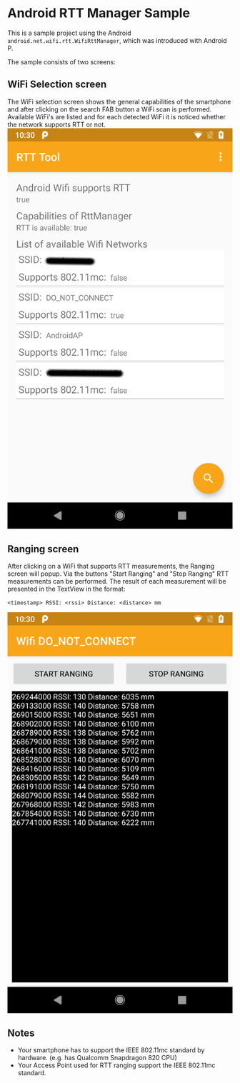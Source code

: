 # Android RTT Manager Sample

This is a sample project using the Android `android.net.wifi.rtt.WifiRttManager`, which was introduced with Android P.

The sample consists of two screens:

## WiFi Selection screen
The WiFi selection screen shows the general capabilities of the smartphone and after clicking on the search FAB button a WiFi scan is performed. Available WiFi's are listed and for each detected WiFi it is noticed whether the network supports RTT or not.
![WiFi selection](images/wifi.png)

## Ranging screen
After clicking on a WiFi that supports RTT measurements, the Ranging screen will popup.
Via the buttons "Start Ranging" and "Stop Ranging" RTT measurements can be performed. The result of each measurement will be presented in the TextView in the format:

```
<timestamp> RSSI: <rssi> Distance: <distance> mm
```

![WiFi selection](images/ranging.png)

## Notes
* Your smartphone has to support the IEEE 802.11mc standard by hardware. (e.g. has Qualcomm Snapdragon 820 CPU)
* Your Access Point used for RTT ranging support the IEEE 802.11mc standard. 
